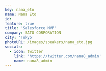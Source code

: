 ```yaml
---
key: nana_eto
name: Nana Eto
id: 
feature: true
title: 'Salesforce MVP'
company: SATO CORPORATION
city: 'Tokyo'
photoURL: /images/speakers/nana_eto.jpg
socials:
  - icon: twitter
    link: 'https://twitter.com/nana8_admin'
    name: nana8_admin
---
```


